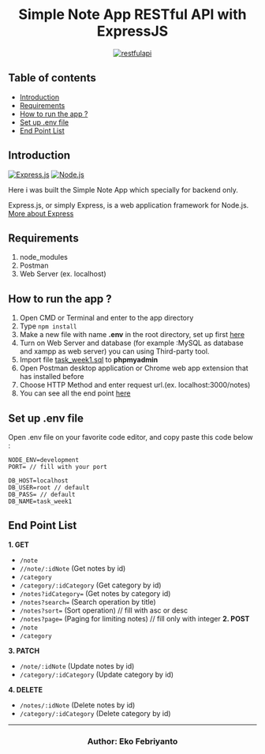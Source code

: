 <h1 align="center">Simple Note App RESTful API with ExpressJS</h1>

<p align="center">
  <a href="https://nodejs.org/">
    <img alt="restfulapi" title="Restful API" src="https://cdn-images-1.medium.com/max/871/1*d2zLEjERsrs1Rzk_95QU9A.png">
  </a>
</p>

## Table of contents
* [Introduction](#introduction)
* [Requirements](#requirements)
* [How to run the app ?](#how-to-run-the-app-)
* [Set up .env file](#set-up-env-file)
* [End Point List](#end-point-list)

## Introduction
[![Express.js](https://img.shields.io/badge/Express.js-4.x-orange.svg?style=rounded-square)](https://expressjs.com/en/starter/installing.html)
[![Node.js](https://img.shields.io/badge/Node.js-v.10.16-green.svg?style=rounded-square)](https://nodejs.org/)

Here i was built the Simple Note App which specially for backend only.

Express.js, or simply Express, is a web application framework for Node.js. [More about Express](https://en.wikipedia.org/wiki/Express.js)

## Requirements
1. node_modules
2. Postman
3. Web Server (ex. localhost)

## How to run the app ?
1. Open CMD or Terminal and enter to the app directory
2. Type `npm install`
3. Make a new file with name **.env** in the root directory, set up first [here](#set-up-env-file)
4. Turn on Web Server and database (for example :MySQL as database and xampp as web server) you can using Third-party tool.
5. Import file [task_week1.sql](task_week1.sql) to **phpmyadmin**
6. Open Postman desktop application or Chrome web app extension that has installed before
7. Choose HTTP Method and enter request url.(ex. localhost:3000/notes)
8. You can see all the end point [here](#end-point-list)

## Set up .env file
Open .env file on your favorite code editor, and copy paste this code below :
```
NODE_ENV=development
PORT= // fill with your port

DB_HOST=localhost
DB_USER=root // default
DB_PASS= // default
DB_NAME=task_week1
```

## End Point List
**1. GET**
* `/note`
* `//note/:idNote` (Get notes by id)
* `/category`
* `/category/:idCategory` (Get category by id)
* `/notes?idCategory=` (Get notes by category id)
* `/notes?search=` (Search operation by title)
* `/notes?sort=` (Sort operation) // fill with asc or desc
* `/notes?page=` (Paging for limiting notes) // fill only with integer
**2. POST**
* `/note`
* `/category`

**3. PATCH**
* `/note/:idNote` (Update notes by id)
* `/category/:idCategory` (Update category by id)

**4. DELETE**
* `/notes/:idNote` (Delete notes by id)
* `/category/:idCategory` (Delete category by id)

<hr>

<h3 align="center">Author: Eko Febriyanto</h3>
